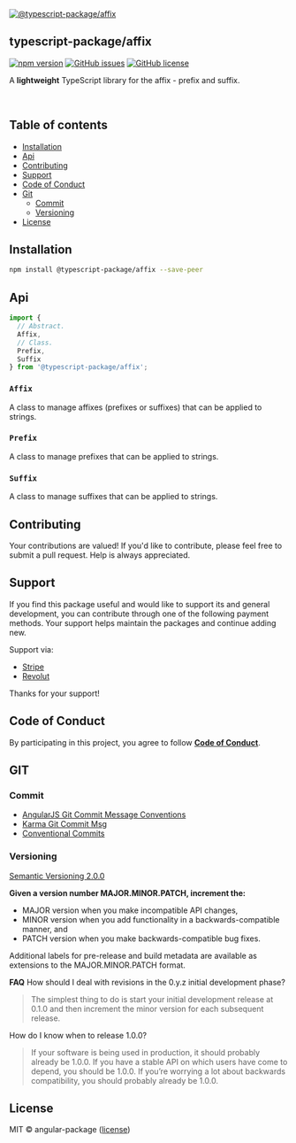 <a href="https://www.typescriptlang.org/">
  <img
    src="https://avatars.githubusercontent.com/u/189666396?s=150&u=9d55b1eb4ce258974ead76bf07ccf49ef0eb0ea7&v=4"
    title="@typescript-package/affix"
  />
</a>

## typescript-package/affix

<!-- npm badge -->
[![npm version][typescript-package-npm-badge-svg]][typescript-package-npm-badge]
[![GitHub issues][typescript-package-badge-issues]][typescript-package-issues]
[![GitHub license][typescript-package-badge-license]][typescript-package-license]

A **lightweight** TypeScript library for the affix - prefix and suffix.

<br>

## Table of contents

- [Installation](#installation)
- [Api](#api)
- [Contributing](#contributing)
- [Support](#support)
- [Code of Conduct](#code-of-conduct)
- [Git](#git)
  - [Commit](#commit)
  - [Versioning](#versioning)
- [License](#license)

## Installation

```bash
npm install @typescript-package/affix --save-peer
```

## Api

```typescript
import {
  // Abstract.
  Affix,
  // Class.
  Prefix,
  Suffix
} from '@typescript-package/affix';
```

### `Affix`

A class to manage affixes (prefixes or suffixes) that can be applied to strings.

### `Prefix`

A class to manage prefixes that can be applied to strings.

### `Suffix`

A class to manage suffixes that can be applied to strings.

## Contributing

Your contributions are valued! If you'd like to contribute, please feel free to submit a pull request. Help is always appreciated.

## Support

If you find this package useful and would like to support its and general development, you can contribute through one of the following payment methods. Your support helps maintain the packages and continue adding new.

Support via:

- [Stripe](https://donate.stripe.com/dR614hfDZcJE3wAcMM)
- [Revolut](https://checkout.revolut.com/pay/048b10a3-0e10-42c8-a917-e3e9cb4c8e29)

Thanks for your support!

## Code of Conduct

By participating in this project, you agree to follow **[Code of Conduct](https://www.contributor-covenant.org/version/2/1/code_of_conduct/)**.

## GIT

### Commit

- [AngularJS Git Commit Message Conventions][git-commit-angular]
- [Karma Git Commit Msg][git-commit-karma]
- [Conventional Commits][git-commit-conventional]

### Versioning

[Semantic Versioning 2.0.0][git-semver]

**Given a version number MAJOR.MINOR.PATCH, increment the:**

- MAJOR version when you make incompatible API changes,
- MINOR version when you add functionality in a backwards-compatible manner, and
- PATCH version when you make backwards-compatible bug fixes.

Additional labels for pre-release and build metadata are available as extensions to the MAJOR.MINOR.PATCH format.

**FAQ**
How should I deal with revisions in the 0.y.z initial development phase?

> The simplest thing to do is start your initial development release at 0.1.0 and then increment the minor version for each subsequent release.

How do I know when to release 1.0.0?

> If your software is being used in production, it should probably already be 1.0.0. If you have a stable API on which users have come to depend, you should be 1.0.0. If you’re worrying a lot about backwards compatibility, you should probably already be 1.0.0.

## License

MIT © angular-package ([license][typescript-package-license])

<!-- This package: typescript-package  -->
  <!-- GitHub: badges -->
  [typescript-package-badge-issues]: https://img.shields.io/github/issues/typescript-package/affix
  [typescript-package-badge-forks]: https://img.shields.io/github/forks/typescript-package/affix
  [typescript-package-badge-stars]: https://img.shields.io/github/stars/typescript-package/affix
  [typescript-package-badge-license]: https://img.shields.io/github/license/typescript-package/affix
  <!-- GitHub: badges links -->
  [typescript-package-issues]: https://github.com/typescript-package/affix/issues
  [typescript-package-forks]: https://github.com/typescript-package/affix/network
  [typescript-package-license]: https://github.com/typescript-package/affix/blob/master/LICENSE
  [typescript-package-stars]: https://github.com/typescript-package/affix/stargazers
<!-- This package -->

<!-- Package: typescript-package -->
  <!-- npm -->
  [typescript-package-npm-badge-svg]: https://badge.fury.io/js/%40typescript-package%2Faffix.svg
  [typescript-package-npm-badge]: https://badge.fury.io/js/%40typescript-package%2Faffix

<!-- GIT -->
[git-semver]: http://semver.org/

<!-- GIT: commit -->
[git-commit-angular]: https://gist.github.com/stephenparish/9941e89d80e2bc58a153
[git-commit-karma]: http://karma-runner.github.io/0.10/dev/git-commit-msg.html
[git-commit-conventional]: https://www.conventionalcommits.org/en/v1.0.0/
